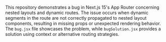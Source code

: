 This repository demonstrates a bug in Next.js 15's App Router concerning nested layouts and dynamic routes.  The issue occurs when dynamic segments in the route are not correctly propagated to nested layout components, resulting in missing props or unexpected rendering behavior.  The `bug.jsx` file showcases the problem, while `bugSolution.jsx` provides a solution using context or alternative routing strategies.